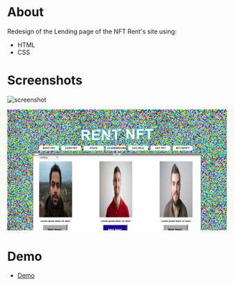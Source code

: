 # About

Redesign of the Lending page of the NFT Rent's site using:

- HTML
- CSS

# Screenshots

![screenshot](./screenshot1.png)

![screenshot](./screenshot2.png)

# Demo



- [Demo](https://unruffled-jepsen-92eb62.netlify.app/)
